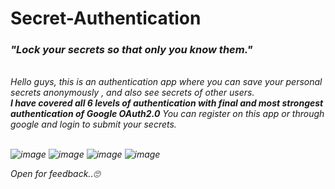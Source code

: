 # Secret-Authentication
<h3><em>"Lock your secrets so that only you know them."</h3> <br>
Hello guys, this is an authentication app where you can save your personal secrets anonymously , and also see secrets of other users. <br>
<strong>I have covered all 6 levels of authentication with final and most strongest authentication of <em>Google OAuth2.0</em></strong>
You can register on this app or through google and login  to submit your secrets.<br><br>


![image](https://user-images.githubusercontent.com/78191427/188559144-931ff276-fd57-4c6d-8ed1-d85d782bd38f.png)
![image](https://user-images.githubusercontent.com/78191427/188559320-5e8b6cfe-7255-4785-92f7-ffa694354430.png)
![image](https://user-images.githubusercontent.com/78191427/188559440-24726fd4-e494-414e-8c6b-e100415cb2ac.png)
![image](https://user-images.githubusercontent.com/78191427/188559531-d5c08b2a-b1fe-48a6-8463-7cf1b465dfa5.png)

Open for feedback..🙄
